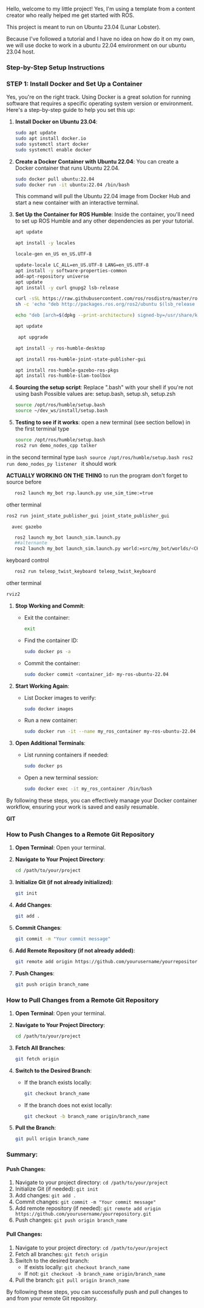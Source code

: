 Hello, welcome to my little project! Yes, I'm using a template from a content creator who really helped me get started with ROS.

This project is meant to run on Ubuntu 23.04 (Lunar Lobster).

Because I've followed a tutorial and I have no idea on how do it on my own, we will use docke to work in a ubuntu 22.04 environment on our ubuntu 23.04 host.

### Step-by-Step Setup Instructions

### STEP 1: Install Docker and Set Up a Container
Yes, you're on the right track. Using Docker is a great solution for running software that requires a specific operating system version or environment. Here's a step-by-step guide to help you set this up:

1. **Install Docker on Ubuntu 23.04**:
   ```bash
   sudo apt update
   sudo apt install docker.io
   sudo systemctl start docker
   sudo systemctl enable docker
   ```

2. **Create a Docker Container with Ubuntu 22.04**:
   You can create a Docker container that runs Ubuntu 22.04.

   ```bash
   sudo docker pull ubuntu:22.04
   sudo docker run -it ubuntu:22.04 /bin/bash
   ```

   This command will pull the Ubuntu 22.04 image from Docker Hub and start a new container with an interactive terminal.

3. **Set Up the Container for ROS Humble**:
   Inside the container, you'll need to set up ROS Humble and any other dependencies as per your tutorial.

   ```bash
   apt update

   apt install -y locales

   locale-gen en_US en_US.UTF-8

   update-locale LC_ALL=en_US.UTF-8 LANG=en_US.UTF-8
   apt install -y software-properties-common
   add-apt-repository universe
   apt update
   apt install -y curl gnupg2 lsb-release

   curl -sSL https://raw.githubusercontent.com/ros/rosdistro/master/ros.asc | apt-key add -
   sh -c 'echo "deb http://packages.ros.org/ros2/ubuntu $(lsb_release -cs) main" > /etc/apt/sources.list.d/ros2-latest.list'

   echo "deb [arch=$(dpkg --print-architecture) signed-by=/usr/share/keyrings/ros-archive-keyring.gpg] http://packages.ros.org/ros2/ubuntu $(. /etc/os-release && echo $UBUNTU_CODENAME) main" | tee /etc/apt/sources.list.d/ros2.list > /dev/null

   apt update

    apt upgrade

   apt install -y ros-humble-desktop

   apt install ros-humble-joint-state-publisher-gui

   apt install ros-humble-gazebo-ros-pkgs
   apt install ros-humble-slam-toolbox
   ```
4. **Sourcing the setup script**:
Replace ".bash" with your shell if you're not using bash
Possible values are: setup.bash, setup.sh, setup.zsh
    ```bash
    source /opt/ros/humble/setup.bash
    source ~/dev_ws/install/setup.bash
    ```
4. **Testing to see if it works**:
open a new terminal (see section bellow)
in the first terminal type
    ```bash
    source /opt/ros/humble/setup.bash
    ros2 run demo_nodes_cpp talker
    ```
in the second terminal type
    ```bash
    source /opt/ros/humble/setup.bash
    ros2 run demo_nodes_py listener
    ```
it should work


**ACTUALLY WORKING ON THE THING**
to run the program
don't forget to source before
   ```bash
      ros2 launch my_bot rsp.launch.py use_sim_time:=true
   ```

other terminal
   ```bash
   ros2 run joint_state_publisher_gui joint_state_publisher_gui
   ```
      avec gazebo
   ```bash
      ros2 launch my_bot launch_sim.launch.py
      ##alternante
      ros2 launch my_bot launch_sim.launch.py world:=src/my_bot/worlds/<CHANGE ME>

   ```
   keyboard control
   ```bash
      ros2 run teleop_twist_keyboard teleop_twist_keyboard
   ```
other terminal
   ```bash
   rviz2 
   ```




1. **Stop Working and Commit**:

   - Exit the container:

     ```bash
     exit
     ```

   - Find the container ID:

     ```bash
     sudo docker ps -a
     ```

   - Commit the container:

     ```bash
     sudo docker commit <container_id> my-ros-ubuntu-22.04
     ```

2. **Start Working Again**:

   - List Docker images to verify:

     ```bash
     sudo docker images
     ```

   - Run a new container:

     ```bash
     sudo docker run -it --name my_ros_container my-ros-ubuntu-22.04 /bin/bash
     ```

3. **Open Additional Terminals**:

   - List running containers if needed:

     ```bash
     sudo docker ps
     ```

   - Open a new terminal session:

     ```bash
     sudo docker exec -it my_ros_container /bin/bash
     ```

By following these steps, you can effectively manage your Docker container workflow, ensuring your work is saved and easily resumable.

**GIT**
### How to Push Changes to a Remote Git Repository

1. **Open Terminal**: Open your terminal.

2. **Navigate to Your Project Directory**:
   ```bash
   cd /path/to/your/project
   ```

3. **Initialize Git (if not already initialized)**:
   ```bash
   git init
   ```

4. **Add Changes**:
   ```bash
   git add .
   ```

5. **Commit Changes**:
   ```bash
   git commit -m "Your commit message"
   ```

6. **Add Remote Repository (if not already added)**:
   ```bash
   git remote add origin https://github.com/yourusername/yourrepository.git
   ```

7. **Push Changes**:
   ```bash
   git push origin branch_name
   ```

### How to Pull Changes from a Remote Git Repository

1. **Open Terminal**: Open your terminal.

2. **Navigate to Your Project Directory**:
   ```bash
   cd /path/to/your/project
   ```

3. **Fetch All Branches**:
   ```bash
   git fetch origin
   ```

4. **Switch to the Desired Branch**:
   - If the branch exists locally:
     ```bash
     git checkout branch_name
     ```
   - If the branch does not exist locally:
     ```bash
     git checkout -b branch_name origin/branch_name
     ```

5. **Pull the Branch**:
   ```bash
   git pull origin branch_name
   ```

### Summary:

#### Push Changes:
1. Navigate to your project directory: `cd /path/to/your/project`
2. Initialize Git (if needed): `git init`
3. Add changes: `git add .`
4. Commit changes: `git commit -m "Your commit message"`
5. Add remote repository (if needed): `git remote add origin https://github.com/yourusername/yourrepository.git`
6. Push changes: `git push origin branch_name`

#### Pull Changes:
1. Navigate to your project directory: `cd /path/to/your/project`
2. Fetch all branches: `git fetch origin`
3. Switch to the desired branch:
   - If exists locally: `git checkout branch_name`
   - If not: `git checkout -b branch_name origin/branch_name`
4. Pull the branch: `git pull origin branch_name`

By following these steps, you can successfully push and pull changes to and from your remote Git repository.